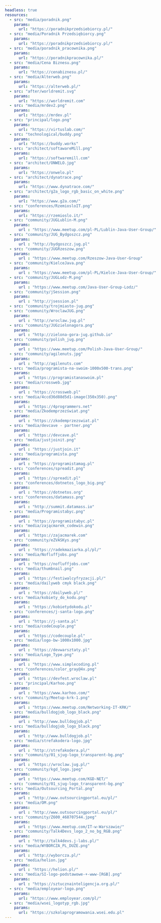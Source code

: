 ```yaml
---
headless: true
resources:
  - src: "media/poradnik.png"
    params:
      url: "https://poradnikprzedsiebiorcy.pl/"
  - src: "media/Poradnik Przedsiębiorcy.png"
    params:
      url: "https://poradnikprzedsiebiorcy.pl/"
  - src: "media/poradnik_pracownika.png"
    params:
      url: "https://poradnikpracownika.pl/"
  - src: "media/Cena Biznesu.png"
    params:
      url: "https://cenabiznesu.pl/"
  - src: "media/Alterweb.png"
    params:
      url: "https://alterweb.pl/"
  - src: "after/worldremit.svg"
    params:
      url: "https://worldremit.com"
  - src: "media/mrdev2.png"
    params:
      url: "https://mrdev.pl"
  - src: "principal/logo.png"
    params:
      url: "https://virtuslab.com/"
  - src: "technological/buddy.png"
    params:
      url: "https://buddy.works"
  - src: "architect/softawareMill.png"
    params:
      url: "https://softwaremill.com"
  - src: "architect/ONWELO.jpg"
    params:
      url: "https://onwelo.pl"
  - src: "architect/dynatrace.png"
    params:
      url: "https://www.dynatrace.com/"
  - src: "architect/g2a_logo_rgb_basic_on_white.png"
    params:
      url: "https://www.g2a.com/"
  - src: "conferences/RzemiosloIT.png"
    params:
      url: "https://rzemioslo.it/"
  - src: "community/JUGLublin-M.png"
    params:
      url : "https://www.meetup.com/pl-PL/Lublin-Java-User-Group/"
  - src: "community/JUG_Bydgoszcz.png"
    params:
      url : "http://bydgoszcz.jug.pl"
  - src: "community/JUGRzeszow.png"
    params:
      url : "https://www.meetup.com/Rzeszow-Java-User-Group"
  - src: "community/KielceJava.png"
    params:
      url : "https://www.meetup.com/pl-PL/Kielce-Java-User-Group/"
  - src: "community/JUGLodz-M.png"
    params:
      url : "https://www.meetup.com/Java-User-Group-Lodz/"
  - src: "community/jSession.png"
    params:
      url : "http://jsession.pl"
  - src: "community/trojmiasto-jug.png"
  - src: "community/WroclawJUG.png"
    params:
      url : "http://wroclaw.jug.pl"      
  - src: "community/JUGzielonagora.png"
    params:
      url : "http://zielona-gora-jug.github.io"
  - src: "community/polish_jug.png"
    params:
      url : "https://www.meetup.com/Polish-Java-User-Group/"
  - src: "community/agilenuts.jpg"
    params:
      url : "http://agilenuts.com"
  - src: "media/programista-na-swoim-1000x500-trans.png"
    params:
      url : "https://programistanaswoim.pl"      
  - src: "media/crossweb.jpg"
    params:
      url : "https://crossweb.pl"      
  - src: "media/4ccd36d88d5d1-image(350x350).png"
    params:
      url : "https://4programmers.net"      
  - src: "media/Zkodemprzezświat.png"
    params:
      url : "https://zkodemprzezswiat.pl"      
  - src: "media/devcave - partner.png"
    params:
      url : "https://devcave.pl"            
  - src: "media/justjoinit.png"
    params:
      url : "https://justjoin.it"            
  - src: "media/programista.png"
    params:
      url : "https://programistamag.pl"     
  - src: "conferences/spreadit.png"
    params:
      url : "https://spreadit.pl"            
  - src: "conferences/dotnetos_logo_big.png"
    params:
      url : "https://dotnetos.org"    
  - src: "conferences/datamass.png"
    params:
      url : "http://summit.datamass.io"            
  - src: "media/Programistabyc.png"
    params:
      url : "https://programistabyc.pl"            
  - src: "media/zającmarek_codewin.png"
    params:
      url : "https://zajacmarek.com"            
  - src: "community/eZVASKys.png"
    params:
      url : "https://radekmaziarka.pl/pl/"     
  - src: "media/Nofluffjobs.png"
    params:
      url : "https://nofluffjobs.com"  
  - src: "media/thumbnail.png"
    params:
      url : "https://festiwalcyfryzacji.pl/"  
  - src: "media/dailyweb cmyk black.png"
    params:
      url : "https://dailyweb.pl/"  
  - src: "media/kobiety_do_kodu.png"
    params:
      url : "https://kobietydokodu.pl"  
  - src: "conferences/j-santa-logo.png"
    params:
      url : "https://j-santa.pl" 
  - src: "media/codeCouple.png"
    params:
      url : "https://codecouple.pl"
  - src: "media/logo-bw-1000x1000.jpg"
    params:
      url : "https://devwarsztaty.pl"
  - src: "media/Logo_Type.png"
    params:
      url : "https://www.simplecoding.pl"
  - src: "conferences/color_gray@4x.png"
    params:
      url : "https://devfest.wroclaw.pl"
  - src: "principal/Karhoo.png"
    params:
      url : "https://www.karhoo.com/"
  - src: "community/Meetup-krk-1.png"
    params:
      url : "https://www.meetup.com/Networking-IT-KRK/"
  - src: "media/bulldogjob_logo_black.png"
    params:
      url : "http://www.bulldogjob.pl"
  - src: "media/bulldogjob_logo_black.png"
    params:
      url : "http://www.bulldogjob.pl"
  - src: "media/strefakodera-logo.jpg"
    params:
      url : "http://strefakodera.pl/"
  - src: "community/01_sjug-logo_transparent-bg.png"
    params:
      url : "https://wroclaw.jug.pl/"
  - src: "community/kgd_logo.jpeg"
    params:
      url : "https://www.meetup.com/KGD-NET/"
  - src: "community/01_sjug-logo_transparent-bg.png"
  - src: "media/Outsourcing_Portal.png"
    params:
      url : "http://www.outsourcingportal.eu/pl/"
  - src: "media/OM.png"
    params:
      url : "http://www.outsourcingportal.eu/pl/"
  - src: "community/Z600_468707544.jpeg"
    params:
      url : "https://www.meetup.com/IT-w-Warszawie/"      
  - src: "community/Talk4Devs_logo_2_no_bg_RGB.png"
    params:
      url : "http://talk4devs.j-labs.pl/"     
  - src: "media/WYBORCZA_PL_DUZE.png"
    params:
      url : "http://wyborcza.pl/"            
  - src: "media/helion.jpg"
    params:
      url : "https://helion.pl/"
  - src: "media/SI-logo-podstawowe-+-www-[RGB].png"
    params:
      url : "https://sztucznainteligencja.org.pl/"  
  - src: "media/employear-logo.png"
    params:
      url: "https://www.employear.com/pl/"          
  - src: "media/wsei_logotyp_rgb.jpg"
    params:
      url: "https://szkolaprogramowania.wsei.edu.pl"          
---
```


